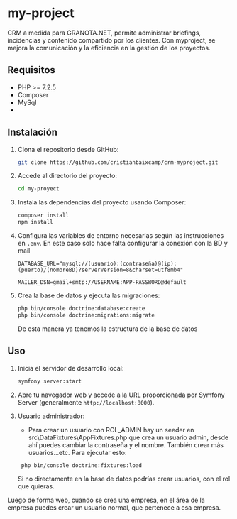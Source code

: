 # my-project

CRM a medida para GRANOTA.NET, permite administrar briefings, incidencias y contenido compartido por los clientes. Con myproject, se mejora la comunicación y la eficiencia en la gestión de los proyectos. 


## Requisitos

- PHP >= 7.2.5
- Composer
- MySql
- 
## Instalación

1. Clona el repositorio desde GitHub:

    ```bash
    git clone https://github.com/cristianbaixcamp/crm-myproject.git
    ```

2. Accede al directorio del proyecto:

    ```bash
    cd my-proyect
    ```

3. Instala las dependencias del proyecto usando Composer:

    ```bash
    composer install
    npm install
    ```

4. Configura las variables de entorno necesarias según las instrucciones en `.env`. En este caso solo hace falta configurar la conexión con la BD y mail
    
    ```env
    DATABASE_URL="mysql://(usuario):(contraseña)@(ip):(puerto)/(nombreBD)?serverVersion=8&charset=utf8mb4"

    MAILER_DSN=gmail+smtp://USERNAME:APP-PASSWORD@default
    
    ```
5. Crea la base de datos y ejecuta las migraciones:

    ```bash
    php bin/console doctrine:database:create
    php bin/console doctrine:migrations:migrate
    ```
    De esta manera ya tenemos la estructura de la base de datos


## Uso

1. Inicia el servidor de desarrollo local:

    ```bash
    symfony server:start
    ```

2. Abre tu navegador web y accede a la URL proporcionada por Symfony Server (generalmente `http://localhost:8000`).

3. Usuario administrador:
   -  Para crear un usuario con ROL_ADMIN hay un seeder en src\DataFixtures\AppFixtures.php que crea un usuario admin, desde ahí puedes cambiar la contraseña y el nombre. También crear más usuarios…etc. Para ejecutar esto:

   ```bash
    php bin/console doctrine:fixtures:load
    ```

    Si no directamente en la base de datos podrías crear usuarios, con el rol que quieras.

Luego de forma web, cuando se crea una empresa, en el área de la empresa puedes crear un usuario normal, que pertenece a esa empresa.
